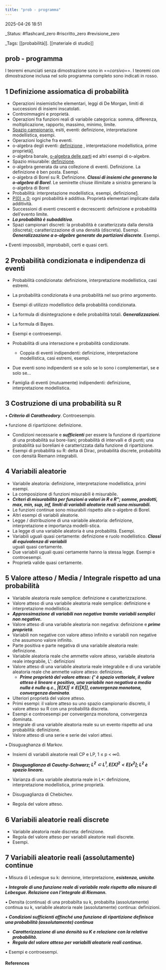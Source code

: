 ```yaml
---
title: "prob - programma"
---
```


2025-04-26 18:51

_Status: #flashcard_zero  #riscritto_zero  #revisione_zero 

_Tags: [[probabilità]]. [[materiale di studio]]

## prob - programma

I teoremi enunciati senza dimostrazione sono in ==*corsivo*==. I teoremi con dimostrazione inclusa nel solo programma completo sono indicati in rosso.

## 1 Definizione assiomatica di probabilità

- ﻿﻿Operazioni insiemistiche elementari, leggi di De Morgan, limiti di successioni di insiemi inscatolati.
- ﻿﻿Controimmagini e proprietà.
- ﻿﻿Operazioni fra funzioni reali di variabile categorica: somma, differenza, moltiplicazione, rapporto, massimo, minimo, limite.
- ﻿﻿[Spazio campionario](obsidian://adv-uri?vault=obsidian%20Karyl&filepath=6-%20full%20note%2FProb-%20Lez01'.md&block=ayww5x), esiti, eventi: definizione, interpretazione modellistica, esempi.
- ﻿﻿Operazioni logiche fra eventi.
- ﻿﻿o-algebra degli eventi: [definizione](obsidian://adv-uri?vault=obsidian%20Karyl&filepath=6-%20full%20note%2FProb-%20Lez01'.md&block=jk721q) , interpretazione modellistica, prime proprietà[1](obsidian://adv-uri?vault=obsidian%20Karyl&filepath=6-%20full%20note%2FProb-%20Lez01'.md&block=em0xcw). 
- ﻿﻿o-algebra banale, [o-algebra delle parti](obsidian://adv-uri?vault=obsidian%20Karyl&filepath=6-%20full%20note%2FProb-%20Lez01'.md&block=gsr24p) ed altri esempi di o-algebre.
- ﻿﻿Spazio misurabile: [definizione](obsidian://adv-uri?vault=obsidian%20Karyl&filepath=6-%20full%20note%2FProb-%20Lez01'.md&block=0zangj).
- ﻿﻿o-algebra generata da una collezione di eventi. Definizione. La definizione è ben posta. Esempi.
- ﻿﻿o-algebra di Borel su R. Definizione. ***Classi di insiemi che generano la o-algebra di Borel***. Le semirette chiuse illimitate a sinistra generano la o-algebra di Borel
- ﻿﻿Probabilità: interpretazione modellistica, esempi, definizione[1](obsidian://adv-uri?vault=obsidian%20Karyl&filepath=6-%20full%20note%2FProb-%20Lez02.md&block=mke6tf).
- ﻿﻿[P(0) = 0](obsidian://adv-uri?vault=obsidian%20Karyl&filepath=6-%20full%20note%2FProb-%20Lez02.md&block=xz7pks); ogni probabilità è additiva. Proprietà elementari implicate dalla additività.
- ﻿﻿Successioni di eventi crescenti e decrescenti: definizione e probabilità dell'evento limite.
- ﻿﻿***La probabilità è subadditiva***.
- ﻿﻿Spazi campionari discreti: la probabilità è caratterizzata dalla densità (discreta); caratterizzazione di una densità (discreta). Esempi. ***Generalizzazione a o-algebre generate da partizioni discrete***. Esempi.

• Eventi impossibili, improbabili, certi e quasi certi.

## 2 Probabilità condizionata e indipendenza di eventi

- ﻿﻿Probabilità condizionata: definizione, interpretazione modellistica, casi estremi.
- ﻿﻿La probabilità condizionata è una probabilità nel suo primo argomento.
- ﻿﻿Esempi di utilizzo modellistico della probabilità condizionata.
- ﻿﻿La formula di disintegrazione e delle probabilità totali. ***Generalizzazioni***.
- ﻿﻿La formula di Bayes.
- ﻿﻿Esempi e controesempi.
- ﻿﻿Probabilità di una intersezione e probabilità condizionate.
  
  - ﻿﻿Coppia di eventi indipendenti: definizione, interpretazione modellistica, casi estremi, esempi.
- ﻿﻿Due eventi sono indipendenti se e solo se lo sono i complementari, se e solo se...
- ﻿﻿Famiglia di eventi (mutuamente) indipendenti: definizione, interpretazione modellistica.

## 3 Costruzione di una probabilità su R

• ***Criterio di Caratheodory***. Controesempio.

• funzione di ripartizione: definizione.

- ﻿﻿Condizioni necessarie e ***sufficienti*** per essere la funzione di ripartizione di una probabilità sui bore-liani; probabilità di intervalli e di punti; una probabilità sui boreliani è caratterizzata dalla funzione di ripartizione.
- ﻿﻿Esempi di probabilità su R: delta di Dirac, probabilità discrete, probabilità con densità Riemann integrabili.

## 4 Variabili aleatorie

- ﻿﻿Variabile aleatoria: definizione, interpretazione modellistica, primi esempi.
- ﻿﻿La composizione di funzioni misurabili è misurabile.
- ﻿﻿***Criteri di misurabilità per funzioni a valori in R e R"; somme, prodotti, max, min, sup, inf, limiti di variabili aleatorie reali sono misurabili.***
- ﻿﻿Le funzioni continue sono misurabili rispetto alle o-algebre di Borel.
- ﻿﻿Altri esempi di variabili aleatorie.
- ﻿﻿Legge / distribuzione di una variabile aleatoria: definizione, interpretazione e importanza modelli-stica.
- ﻿﻿La legge di una variabile aleatoria è una probabilità. Esempi.
- ﻿﻿Variabili uguali quasi certamente: definizione e ruolo modellistico. ***Classi di equivalenza di variabili***  
    uguali quasi certamente.
- ﻿﻿Due variabili uguali quasi certamente hanno la stessa legge. Esempi e controesempi.
- ﻿﻿Proprietà valide quasi certamente.

## 5 Valore atteso / Media / Integrale rispetto ad una probabilità

- ﻿﻿Variabile aleatoria reale semplice: definizione e caratterizzazione.
- ﻿﻿Valore atteso di una variabile aleatoria reale semplice: definizione e interpretazione modellistica.
- ﻿﻿***Approssimazione di variabili non negative tramite variabili semplici non negative.***
- ﻿﻿Valore atteso di una variabile aleatoria non negativa: definizione e ***prime proprietà***.
- ﻿﻿Variabili non negative con valore atteso infinito e variabili non negative che assumono valore infinito.
- ﻿﻿Parte positiva e parte negativa di una variabile aleatoria reale: definizione.
- ﻿﻿Variabile aleatoria reale che ammette valore atteso, variabile aleatoria reale integrabile, L': definizioni
- ﻿﻿Valore atteso di una variabile aleatoria reale integrabile e di una variabile aleatoria reale che ammette valore atteso: definizione.
  - ﻿﻿***Prime proprietà del valore atteso: {' è spazio vettoriale, il valore atteso è lineare e positivo, una variabile non negativa a media nulla è nulla q.c., $|E[X]| ≤ E[|X|]$, convergenza monotona,  convergenza dominata***.
- ﻿﻿Ulteriori proprietà del valore atteso.
- ﻿﻿Primi esempi: il valore atteso su uno spazio campionario discreto, il valore atteso su R con una probabilità discreta.
- ﻿﻿Esempi e controesempi per convergenza monotona, convergenza dominata.
- ﻿﻿Integrale di una variabile aleatoria reale su un evento rispetto ad una probabilità: definizione.
- ﻿﻿Valore atteso di una serie e serie dei valori attesi.

• Disuguaghanza di Markov.

- ﻿﻿Insiemi di variabili aleatorie reali CP e LP, 1 ≤ p < ∞0.
- ﻿﻿***Disuguaglianza di Cauchy-Schwarz; $L^2 \subset L^1, E[X]^2 < E[x^2]$; $L^2$ è spazio lineare.***

- ﻿﻿Varianza di una variabile aleatoria reale in L*: definizione, interpretazione modellistica, prime proprietà.
- ﻿﻿Disuguaglianza di Chebichev.
- ﻿﻿Regola del valore atteso.

## 6 Variabili aleatorie reali discrete

- ﻿﻿Variabile aleatoria reale discreta: definizione.
- ﻿﻿Regola del valore atteso per variabili aleatorie reali discrete.
- ﻿﻿Esempi.

## 7 Variabili aleatorie reali (assolutamente) continue

• Misura di Ledesgue su k: dennione, interpretazione, ***esistenza, unicita***.

• ***Integrale di una funzione reale di variabile reale rispetto alla misura di Lebesgue. Relazione con l'integrale di Riemann.***

• Densita (continua) di una probabilta su k, probabilta (assolutamente) continua su k, variabile aleatoria reale (assolutamente) continua: definizioni.

• ***Condizioni sufficienti affinché una funzione di ripartizione definisca una probabilità (assolutamente) continua***

- ﻿﻿***Caratterizzazione di una densità su K e relazione con la relativa probabilità.***
- ﻿﻿***Regola del valore atteso per variabilli aleatorie reali continue.***

• Esempi e controesempi.


#### References



